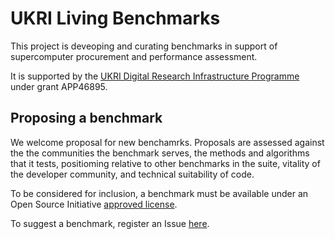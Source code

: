 # UKRI Living Benchmarks

This project is deveoping and curating benchmarks in support of supercomputer 
procurement and performance assessment.

It is supported by the
[UKRI Digital Research Infrastructure Programme](https://www.ukri.org/what-we-do/creating-world-class-research-and-innovation-infrastructure/digital-research-infrastructure/)
under grant APP46895.

## Proposing a benchmark

We welcome proposal for new benchamrks. Proposals are assessed against the the 
communities the benchmark serves, the methods and algorithms that it tests, 
positioming relative to other benchmarks in the suite, vitality of the developer 
community, and technical suitability of code.

To be considered for inclusion, a benchmark must be available under an 
Open Source Initiative [approved license](https://opensource.org/licenses).

To suggest a benchmark, register an Issue [here](https://github.com/ukri-bench/ukri-bench/issues).
